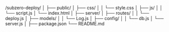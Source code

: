 /subzero-deploy/
│
├── public/
│   ├── css/
│   │   └── style.css
│   ├── js/
│   │   └── script.js
│   └── index.html
│
├── server/
│   ├── routes/
│   │   └── deploy.js
│   ├── models/
│   │   └── Log.js
│   ├── config/
│   │   └── db.js
│   └── server.js
│
├── package.json
└── README.md

